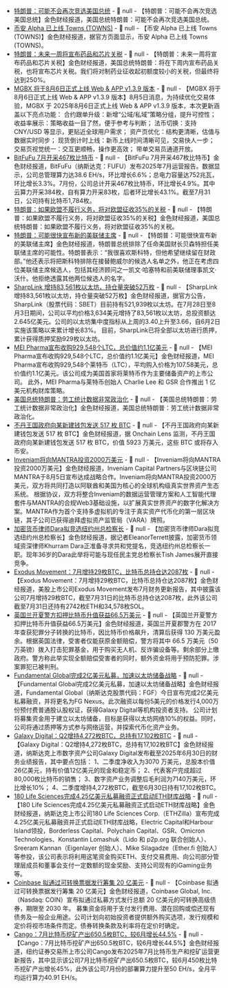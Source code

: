 - [特朗普：可能不会再次竞选美国总统]() - 📰 null - 【特朗普：可能不会再次竞选美国总统】金色财经报道，美国总统特朗普：可能不会再次竞选美国总统。
- [币安 Alpha 已上线 Towns (TOWNS)]() - 📰 null - 【币安 Alpha 已上线 Towns (TOWNS)】金色财经报道，据官方页面显示，币安 Alpha 已上线 Towns (TOWNS)。
- [特朗普：未来一周将宣布药品和芯片关税]() - 📰 null - 【特朗普：未来一周将宣布药品和芯片关税】金色财经报道，美国总统特朗普：将在下周内宣布药品关税，也将宣布芯片关税。我们将对制药业征收起初额度较小的关税，但最终将达到250%。
- [MGBX 将于8月6日正式上线 Web & APP v1.3.9 版本](https://support.mgbx.com/hc/zh-cn/articles/13424642241423) - 📰 null - 【MGBX 将于8月6日正式上线 Web & APP v1.3.9 版本】8月5日消息，为持续优化交易体验，MGBX 于 2025年8月6日正式上线 Web & APP v1.3.9 版本，本次更新涵盖以下亮点功能： 
合约跟单升级：新增“公域/私域”策略分组，提升可控性； 
收益率展示：策略收益一目了然，便于参考与判断； 
法币切换：支持 CNY/USD 等显示，更贴近全球用户需求； 
资产页优化：结构更清晰，估值与数据实时同步； 
现货倒计时上线：新币上线时间清晰可见，交易快人一步； 
交易页视觉统一：交互更顺畅，操作更高效； 
带单交易员通道开放。
- [BitFuFu 7月开采467枚比特币](https://www.globenewswire.com/news-release/2025/08/05/3127310/0/en/BitFuFu-Announces-July-2025-Bitcoin-Production-and-Operation-Updates-Record-38-6-EH-s-Hashrate-467-BTC-Mined.html) - 📰 null - 【BitFuFu 7月开采467枚比特币】金色财经报道，BitFuFu（纳斯达克：FUFU）发布2025年7月运营报告。数据显示，公司总管理算力达38.6 EH/s，环比增长6.6%；总电力容量达752兆瓦，环比增长3.3%。7月份，公司总计开采467枚比特币，环比增长4.9%。其中云算力开采384枚，自有算力开采83枚，后者环比增长43.1%。截至7月31日，公司持有比特币1,784枚。
- [特朗普：如果欧盟不履行义务，将对欧盟征收35%的关税]() - 📰 null - 【特朗普：如果欧盟不履行义务，将对欧盟征收35%的关税】金色财经报道，美国总统特朗普：如果欧盟不履行义务，将对欧盟征收35%的关税。
- [特朗普：可能很快宣布新的美联储主席]() - 📰 null - 【特朗普：可能很快宣布新的美联储主席】金色财经报道，特朗普总统排除了任命美国财长贝森特担任美联储主席的可能性。特朗普表示：“我很喜欢斯科特，但他希望继续留在财政部。”他还表示将把斯科特排除在接替鲍威尔的候选人名单之外，他正在考虑四位美联储主席候选人，包括其经济顾问之一凯文·哈塞特和前美联储理事凯文·沃什。他拒绝透露其他两位候选人的名字。
- [SharpLink 增持83,561枚以太坊，持仓量突破52万枚](https://x.com/SharpLinkGaming/status/1952702049616802302) - 📰 null - 【SharpLink 增持83,561枚以太坊，持仓量突破52万枚】金色财经报道，据官方公告，SharpLink（股票代码：SBET）目前持有521,939枚以太坊。在7月28日至8月3日期间，公司以平均价格3,634美元增持了83,561枚以太坊，总投资额达2.645亿美元。公司的以太坊集中度指标从上周的3.40上升至3.66，自6月2日实施该策略以来累计增长83%。 
目前，SharpLink已将全部以太坊进行质押，累计获得质押奖励929枚以太坊。
- [MEI Pharma宣布收购929,548个LTC，总价值约1.1亿美元](https://x.com/bwenews/status/1952701161167114456) - 📰 null - 【MEI Pharma宣布收购929,548个LTC，总价值约1.1亿美元】金色财经报道，MEI Pharma宣布收购929,548个莱特币（LTC），平均购入价格为107.58美元，总价值约1.1亿美元。该公司成为美国首家将莱特币作为主要储备资产的上市公司。 
此外，MEI Pharma与莱特币创始人 Charlie Lee 和 GSR 合作推出 1 亿美元机构财库策略。
- [美国总统特朗普：劳工统计数据非常政治化]() - 📰 null - 【美国总统特朗普：劳工统计数据非常政治化】金色财经报道，美国总统特朗普：劳工统计数据非常政治化。
- [不丹王国政府向某新建钱包发送 517 枚 BTC](https://x.com/OnchainLens/status/1952699758876983804) - 📰 null - 【不丹王国政府向某新建钱包发送 517 枚 BTC】金色财经报道，据 Onchain Lens 监测，不丹王国政府向某新建钱包发送 517 枚 BTC，价值 5923 万美元，这些 BTC 或将存入币安。
- [Inveniam将向MANTRA投资2000万美元](https://www.mantrachain.io/resources/announcements/inveniam-and-mantra-announce-strategic-partnership) - 📰 null - 【Inveniam将向MANTRA投资2000万美元】金色财经报道，Inveniam Capital Partners与区块链公司MANTRA于8月5日宣布达成战略合作。Inveniam将向MANTRA投资2000万美元，双方将共同打造以阿联酋和美国为核心的全球机构级真实世界资产生态系统。 
根据协议，双方将整合Inveniam的数据运营管理方案和人工智能代理套件与MANTRA的合规Web3基础设施，以扩展真实世界资产的数字化解决方案。MANTRA作为首个支持多虚拟机的专注于真实资产代币化的第一层区块链，其子公司已获得迪拜虚拟资产监管局（VARA）牌照。
- [加密货币律师Dara拟竞选纽约州总检察长](https://x.com/EleanorTerrett/status/1952693391298339185) - 📰 null - 【加密货币律师Dara拟竞选纽约州总检察长】金色财经报道，据记者EleanorTerrett披露，加密货币领域资深律师Khurram Dara正准备寻求共和党提名，竞选纽约州总检察长一职。现年36岁的Dara此举将可能与现任民主党总检察长Tish James展开直接竞争。
- [Exodus Movement：7月增持29枚BTC，比特币总持仓达2087枚](https://www.globenewswire.com/news-release/2025/08/05/3127219/0/en/Exodus-Movement-Inc-July-2025-Treasury-Update-and-Monthly-Metrics.html) - 📰 null - 【Exodus Movement：7月增持29枚BTC，比特币总持仓达2087枚】金色财经报道，美股上市公司Exodus Movement发布7月财务更新报告，其中披露该公司7月增持29枚BTC，截至7月31日的比特币总持仓达2087枚，此外该公司截至7月31日还持有2742枚ETH和34,578枚SOL。
- [英国兰开夏警方扣押比特币升值获益66.5万美元](https://decrypt.co/333550/uk-police-force-gets-665k-bitcoin-windfall-from-seizures) - 📰 null - 【英国兰开夏警方扣押比特币升值获益66.5万美元】金色财经报道，英国兰开夏郡警方在 2017 年查获犯罪分子转换的比特币，因比特币价格飙升，清算后获得 130 万美元盈余。根据英国法律，受害者仅能获原金额赔偿，警方将其中 66.5 万美元（50万英镑）拨入打击犯罪基金，用于购买无人机、反诈骗设备等。剩余部分上缴政府。警方称此举实现全额赔偿受害者的同时，额外资金将用于预防犯罪。涉案罪犯已被判刑。
- [Fundamental Global完成2亿美元私募，加速以太坊储备战略](https://www.globenewswire.com/news-release/2025/08/05/3127195/0/en/FUNDAMENTAL-GLOBAL-INC-SUCCESSFULLY-CLOSES-200-MILLION-PRIVATE-PLACEMENT-TO-ACCELERATE-ETHEREUM-TREASURY-STRATEGY.html) - 📰 null - 【Fundamental Global完成2亿美元私募，加速以太坊储备战略】金色财经报道，Fundamental Global（纳斯达克股票代码：FGF）今日宣布完成2亿美元私募融资，并将更名为FG Nexus。此次融资以每份5美元的价格发行4,000万份预付费普通股认股权证，获得Galaxy Digital等机构投资者支持。 
公司计划将募集资金用于建立以太坊储备，目标是获得以太坊网络10%的权益。同时，公司将通过质押等方式参与网络运营，并探索代币化资产业务。
- [Galaxy Digital：Q2增持4,272枚BTC，总持有17,102枚BTC](https://www.prnewswire.com/news-releases/galaxy-announces-second-quarter-2025-financial-results-302521785.html) - 📰 null - 【Galaxy Digital：Q2增持4,272枚BTC，总持有17,102枚BTC】金色财经报道，纳斯达克上市数字资产公司Galaxy Digital发布截至2025年6月30日的财务业绩报告，其中要点包括： 
1、二季度净收入为3070 万美元，总股本价值26亿美元，持有价值12亿美元的现金和稳定币； 
2、代表客户完成超过80,000枚比特币的销售； 
3、数字资产业务调整后毛利润为7140万美元，环比增长10%； 
4、二季度增持4,272枚BTC，截至6月30日持有17,102枚BTC。
- [180 Life Sciences完成4.25亿美元私募融资正式启动ETH财库战略](https://www.prnewswire.com/news-releases/180-life-sciences-closes-425-million-private-placement-to-advance-its-ethereum-treasury-strategy-302521381.html) - 📰 null - 【180 Life Sciences完成4.25亿美元私募融资正式启动ETH财库战略】金色财经报道，纳斯达克上市公司180 Life Sciences Corp.（ETHZilla）宣布完成4.25亿美元私募融资并正式启动ETH财库战略，Electric Capital和Harbour Island领投，Borderless Capital、Polychain Capital、GSR、Omicron Technologies、Konstantin Lomashuk（Lido 和 p2p.org 联合创始人）、Sreeram Kannan（Eigenlayer 创始人）、Mike Silagadze（Ether.fi 创始人）等参投，该公司表示将利用这笔资金购买ETH、支付交易费用、向公司部分管理层成员和董事会支付一定数额的现金奖励、支持公司现有的iGaming业务等。
- [Coinbase 拟通过可转换票据发行筹集 20 亿美元](https://x.com/solidintel_x/status/1952686781142348227) - 📰 null - 【Coinbase 拟通过可转换票据发行筹集 20 亿美元】金色财经报道，Coinbase Global, Inc.（Nasdaq: COIN）宣布拟通过私募方式发行总额 20 亿美元的可转换高级债券，期限至 2030 年。 
募集资金将用于支付发行费用、潜在回购或偿还现有债务及一般企业用途。公司计划向初始投资者提供额外购买选项，发行规模和定价将视市场条件而定。债券转换条款及利率将在定价时确定。
- [Cango：7月比特币挖矿产出650.5枚BTC，较6月增长44.5%](https://www.prnewswire.com/news-releases/cango-inc-announces-july-2025-bitcoin-production-and-mining-operations-update-302521845.html) - 📰 null - 【Cango：7月比特币挖矿产出650.5枚BTC，较6月增长44.5%】金色财经报道，纽约证券交易所上市公司Cango发布2025年7月比特币生产和挖矿运营更新报告，其中显示该公司7月比特币挖矿产出650.5枚BTC，较6月450枚比特币挖矿产出增长45%，此外该公司7月份的部署算力提升至50 EH/s，全月平均运行算力40.91 EH/s。

